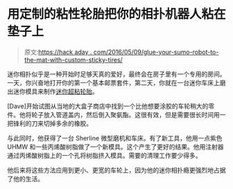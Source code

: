 # 用定制的粘性轮胎把你的相扑机器人粘在垫子上

> 原文:[https://hack aday . com/2016/05/09/glue-your-sumo-robot-to-the-mat-with-custom-sticky-tires/](https://hackaday.com/2016/05/09/glue-your-sumo-robot-to-the-mat-with-custom-sticky-tires/)

迷你相扑似乎是一种开始时足够天真的爱好，最终会在房子里有一个专用的房间。一天，你兴奋地打开你的第一个基本邮票套件，第二天，你就在一台迷你车床上磨出迷你模具来制作[迷你超粘轮胎](http://www.davehylands.com/Robotics/Marauder/Making-Tires/)。

[Dave]开始试图从当地的大盒子商店中找到一个比他想要涂胶的车轮稍大的零件。他将轮子放入管道盖内，然后倒入聚氨酯。这很有效，但是需要很长时间用一把锋利的刀来切掉多余的橡胶。

与此同时，他获得了一台 Sherline 微型磨机和车床。有了新工具，他用一点紫色 UHMW 和一些丙烯酸树脂做了一个新模具。这个产生了更好的结果。他用注射器通过丙烯酸树脂上的一个孔将树脂挤入模具。需要的清理工作要少得多。

他后来将这些方法应用到更小、更宽的车轮上，因为他的迷你相扑瘾更强烈地占据了他的生活。